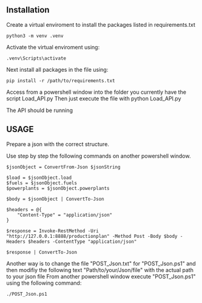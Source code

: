 ## Installation ##

Create a virtual enviroment to install the packages listed in requirements.txt

```python3 -m venv .venv```

Activate the virtual enviroment using:

```.venv\Scripts\activate```


Next install all packages in the file using:

```pip install -r /path/to/requirements.txt```

Access from a powershell window into the folder you currently have the script Load_API.py
Then just execute the file with python Load_API.py

The API should be running


## USAGE ##

Prepare a json with the correct structure.

Use step by step the following commands on another powershell window.

```$jsonString = Get-Content -Raw -Path "Path/to/your/Json/file" #Modify with the path of the actual json
$jsonObject = ConvertFrom-Json $jsonString

$load = $jsonObject.load
$fuels = $jsonObject.fuels
$powerplants = $jsonObject.powerplants

$body = $jsonObject | ConvertTo-Json

$headers = @{
    "Content-Type" = "application/json"
}

$response = Invoke-RestMethod -Uri "http://127.0.0.1:8888/productionplan" -Method Post -Body $body -Headers $headers -ContentType "application/json"

$response | ConvertTo-Json
```

Another way is to change the file "POST_Json.txt" for "POST_Json.ps1" and then modifiy the following text "Path/to/your/Json/file" with the actual path to your json file
From another powershell window execute "POST_Json.ps1" using the following command:

```./POST_Json.ps1```

